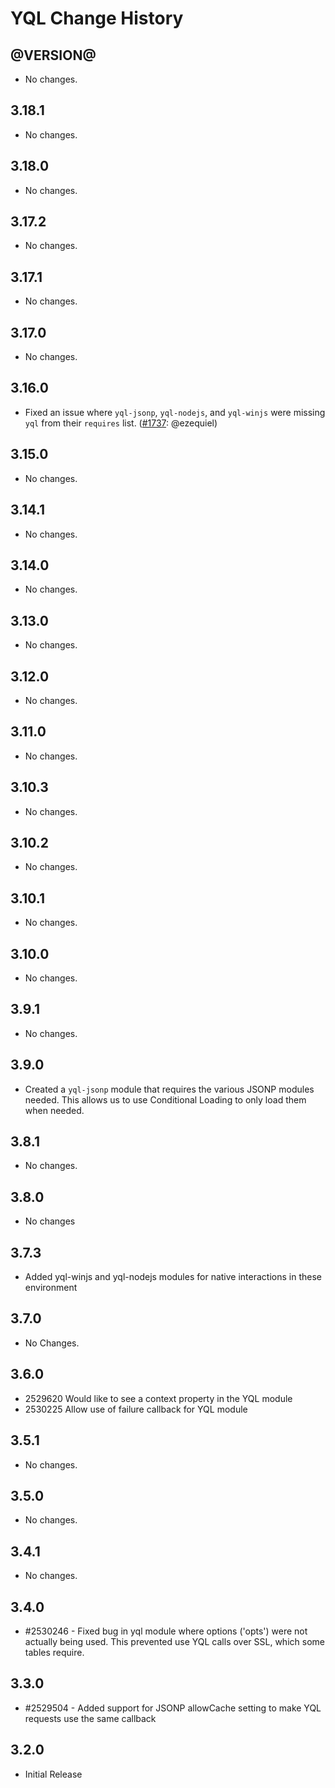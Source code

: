 YQL Change History
==================

@VERSION@
------

* No changes.

3.18.1
------

* No changes.

3.18.0
------

* No changes.

3.17.2
------

* No changes.

3.17.1
------

* No changes.

3.17.0
------

* No changes.

3.16.0
------

* Fixed an issue where `yql-jsonp`, `yql-nodejs`, and `yql-winjs` were missing `yql`
  from their `requires` list. ([#1737][]: @ezequiel)

[#1737]: https://github.com/yui/yui3/issues/1737

3.15.0
------

* No changes.

3.14.1
------

* No changes.

3.14.0
------

* No changes.

3.13.0
------

* No changes.

3.12.0
------

* No changes.

3.11.0
------

* No changes.

3.10.3
------

* No changes.

3.10.2
------

* No changes.

3.10.1
------

* No changes.

3.10.0
------

* No changes.

3.9.1
-----

* No changes.

3.9.0
-----

* Created a `yql-jsonp` module that requires the various JSONP modules needed. This allows us to use Conditional Loading
to only load them when needed.

3.8.1
-----

* No changes.

3.8.0
-----

* No changes

3.7.3
-----

* Added yql-winjs and yql-nodejs modules for native interactions in these environment

3.7.0
-----

* No Changes.

3.6.0
-----

* 2529620 Would like to see a context property in the YQL module
* 2530225 Allow use of failure callback for YQL module


3.5.1
-----

  * No changes.

3.5.0
-----

  * No changes.

3.4.1
-----

  * No changes.

3.4.0
-----

  * #2530246 - Fixed bug in yql module where options ('opts') were not actually being used.  This prevented use YQL calls over SSL, which some tables require.

3.3.0
-----

  * #2529504 - Added support for JSONP allowCache setting to make YQL requests use the same callback

3.2.0
-----

  * Initial Release
